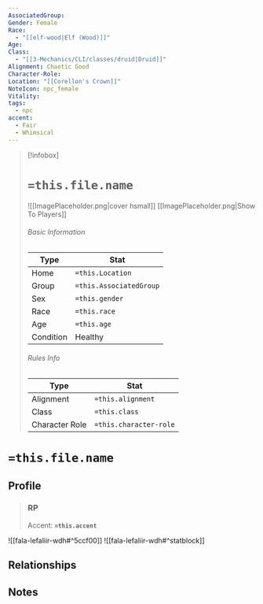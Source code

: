 ```yaml
---
AssociatedGroup: 
Gender: Female
Race:
  - "[[elf-wood|Elf (Wood)]]"
Age: 
Class:
  - "[[3-Mechanics/CLI/classes/druid|Druid]]"
Alignment: Chaotic Good
Character-Role: 
Location: "[[Corellon's Crown]]"
NoteIcon: npc_female
Vitality: 
tags:
  - npc
accent:
  - Fair
  - Whimsical
---
```




> [!infobox]
> # `=this.file.name`
> ![[ImagePlaceholder.png|cover hsmall]]
> [[ImagePlaceholder.png|Show To Players]]
> ###### Basic Information
> Type |  Stat |
> ---|---|
> Home | `=this.Location` |
> Group | `=this.AssociatedGroup` |
> Sex | `=this.gender` |
> Race | `=this.race` |
> Age | `=this.age` |
> Condition | Healthy |
> ###### Rules Info
> Type |  Stat |
> ---|---|
> Alignment | `=this.alignment` |
> Class | `=this.class` |
> Character Role | `=this.character-role` |

# `=this.file.name`
## Profile

> ### RP
> Accent: **`=this.accent`**

![[fala-lefaliir-wdh#^5ccf00]]
![[fala-lefaliir-wdh#^statblock]]

## Relationships

## Notes
